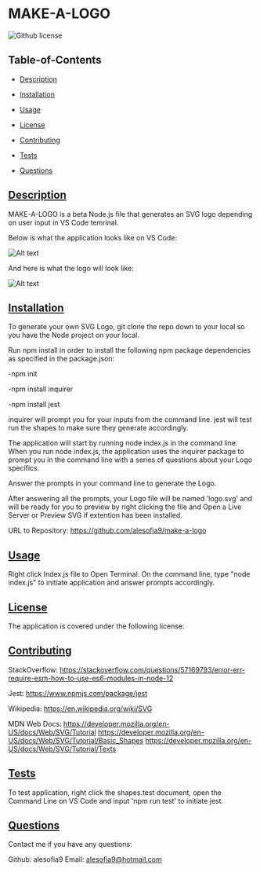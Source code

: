
# MAKE-A-LOGO
    
![Github license](https://img.shields.io/badge/license-MIT-blue.svg)
  
## Table-of-Contents
  
* [Description](#description)
* [Installation](#installation)
* [Usage](#usage)

* [License](#license)
      
* [Contributing](#contributing)
* [Tests](#tests)
* [Questions](#questions)
    
## [Description](#table-of-contents)
    
MAKE-A-LOGO is a beta Node.js file that generates an SVG logo depending on user input in VS Code temrinal. 

Below is what the application looks like on VS Code:

![Alt text](/Screenshot%202023-10-31%20at%2010.52.09 PM.png)


And here is what the logo will look like:

![Alt text](/Screenshot%202023-10-31%20at%2010.54.13 PM.png)


## [Installation](#table-of-contents)
  
To generate your own SVG Logo, git clone the repo down to your local so you have the Node project on your local.

Run npm install in order to install the following npm package dependencies as specified in the package.json:

-npm init

-npm install inquirer

-npm install jest

inquirer will prompt you for your inputs from the command line. jest will test run the shapes to make sure they generate accordingly.

The application will start by running node index.js in the command line. When you run node index.js, the application uses the inquirer package to prompt you in the command line with a series of questions about your Logo specifics.

Answer the prompts in your command line to generate the Logo.

After answering all the prompts, your Logo file will be named 'logo.svg' and will be ready for you to preview by right clicking the file and Open a Live Server or Preview SVG if extention has been installed.

URL to Repository: https://github.com/alesofia9/make-a-logo
  
## [Usage](#table-of-contents)
  
Right click Index.js file to Open Terminal. On the command line, type "node index.js" to initiate application and answer prompts accordingly.
    

## [License](#table-of-contents)
  
The application is covered under the following license:
  
    
[](https://choosealicense.com/licenses/mit/)
      
      
  
## [Contributing](#table-of-contents)
    
StackOverflow: https://stackoverflow.com/questions/57169793/error-err-require-esm-how-to-use-es6-modules-in-node-12 

Jest: https://www.npmjs.com/package/jest

Wikipedia: https://en.wikipedia.org/wiki/SVG

MDN Web Docs: 
https://developer.mozilla.org/en-US/docs/Web/SVG/Tutorial 
https://developer.mozilla.org/en-US/docs/Web/SVG/Tutorial/Basic_Shapes 
https://developer.mozilla.org/en-US/docs/Web/SVG/Tutorial/Texts

## [Tests](#table-of-contents)
  
To test application, right click the shapes.test document, open the Command Line on VS Code and input 'npm run test' to initiate jest.
  
## [Questions](#table-of-contents)

Contact me if you have any questions:

Github: alesofia9 
Email: alesofia9@hotmail.com
